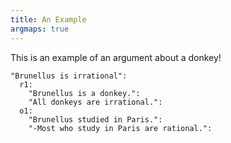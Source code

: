 ```yaml
---
title: An Example
argmaps: true
---
```


This is an example of an argument about a donkey!

``` {.argmap name="An argument about a donkey" convertTo="mapjs"}
"Brunellus is irrational":
  r1:
    "Brunellus is a donkey.":
    "All donkeys are irrational.":
  o1:
    "Brunellus studied in Paris.":
    "-Most who study in Paris are rational.":
```
